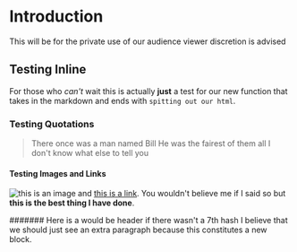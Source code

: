 # Introduction

This will be for the private use of our audience viewer discretion is advised

## Testing Inline

For those who *can't* wait this is actually **just** a test for our new
function that takes in the markdown and ends with `spitting out our html`.

### Testing Quotations

> There once was a man named Bill
> He was the fairest of them all
> I don't know what else to tell you

#### Testing Images and Links

![this is an image](tshirt1.png) and [this is a link](www.google.com). You
wouldn't believe me if I said so but **this is the best thing I have done**.


####### Here is a would be header if there wasn't a 7th hash
I believe that we should just see an extra paragraph because this constitutes
a new block.
